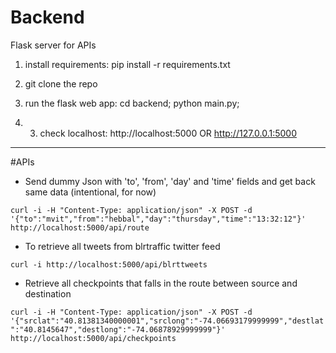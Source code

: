 # Backend
Flask server for APIs

1) install requirements:	pip install -r requirements.txt

2) git clone the repo

3) run the flask web app: 	cd backend; python main.py;

4) 3) check localhost:		http://localhost:5000 OR http://127.0.0.1:5000



---------
#APIs

- Send dummy Json with 'to', 'from', 'day' and 'time' fields and get back same data (intentional, for now)

```curl -i -H "Content-Type: application/json" -X POST -d '{"to":"mvit","from":"hebbal","day":"thursday","time":"13:32:12"}' http://localhost:5000/api/route```

- To retrieve all tweets from blrtraffic twitter feed

```curl -i http://localhost:5000/api/blrttweets```

- Retrieve all checkpoints that falls in the route between source and destination

```curl -i -H "Content-Type: application/json" -X POST -d '{"srclat":"40.81381340000001","srclong":"-74.06693179999999","destlat":"40.8145647","destlong":"-74.06878929999999"}' http://localhost:5000/api/checkpoints```